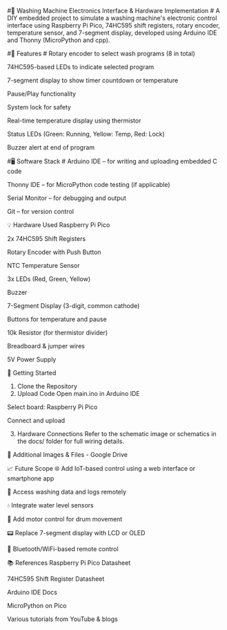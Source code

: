 #🧺  Washing Machine Electronics Interface & Hardware Implementation #
A DIY embedded project to simulate a washing machine's electronic control interface using Raspberry Pi Pico, 74HC595 shift registers, rotary encoder, temperature sensor, and 7-segment display, developed using Arduino IDE and Thonny (MicroPython and cpp). 

#🔧 Features #
Rotary encoder to select wash programs (8 in total)

74HC595-based LEDs to indicate selected program

7-segment display to show timer countdown or temperature

Pause/Play functionality

System lock for safety

Real-time temperature display using thermistor

Status LEDs (Green: Running, Yellow: Temp, Red: Lock)

Buzzer alert at end of program

#🖥️ Software Stack #
Arduino IDE – for writing and uploading embedded C code

Thonny IDE – for MicroPython code testing (if applicable)

Serial Monitor – for debugging and output

Git – for version control

💡 Hardware Used
Raspberry Pi Pico

2x 74HC595 Shift Registers

Rotary Encoder with Push Button

NTC Temperature Sensor

3x LEDs (Red, Green, Yellow)

Buzzer

7-Segment Display (3-digit, common cathode)

Buttons for temperature and pause

10k Resistor (for thermistor divider)

Breadboard & jumper wires

5V Power Supply

🚀 Getting Started
1. Clone the Repository
2. Upload Code
Open main.ino in Arduino IDE

Select board: Raspberry Pi Pico

Connect and upload

3. Hardware Connections
Refer to the schematic image or schematics in the docs/ folder for full wiring details.

📁 Additional Images & Files - Google Drive

📈 Future Scope
🌐 Add IoT-based control using a web interface or smartphone app

📲 Access washing data and logs remotely

💧 Integrate water level sensors

🧠 Add motor control for drum movement

📟 Replace 7-segment display with LCD or OLED

🔗 Bluetooth/WiFi-based remote control

📚 References
Raspberry Pi Pico Datasheet

74HC595 Shift Register Datasheet

Arduino IDE Docs

MicroPython on Pico

Various tutorials from YouTube & blogs

